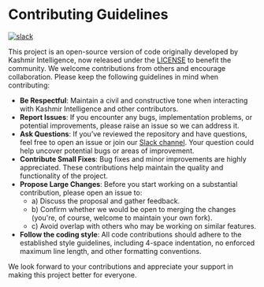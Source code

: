 # Contributing Guidelines
[![slack](https://img.shields.io/badge/slack-brigade-brightgreen.svg?logo=slack)](https://join.slack.com/t/ki-opensource/shared_invite/zt-2rl9f552a-rgdTYrbVxX7clQed9FEXnw)

This project is an open-source version of code originally developed by Kashmir Intelligence, now released under the [LICENSE](LICENSE) to benefit the community. We welcome contributions from others and encourage collaboration. Please keep the following guidelines in mind when contributing:

- **Be Respectful**: Maintain a civil and constructive tone when interacting with Kashmir Intelligence and other contributors.
- **Report Issues**: If you encounter any bugs, implementation problems, or potential improvements, please raise an issue so we can address it.
- **Ask Questions**: If you’ve reviewed the repository and have questions, feel free to open an issue or join our [Slack channel](https://join.slack.com/t/ki-opensource/shared_invite/zt-2rl9f552a-rgdTYrbVxX7clQed9FEXnw). Your question could help uncover potential bugs or areas of improvement.
- **Contribute Small Fixes**: Bug fixes and minor improvements are highly appreciated. These contributions help maintain the quality and functionality of the project.
- **Propose Large Changes**: Before you start working on a substantial contribution, please open an issue to:
  - a) Discuss the proposal and gather feedback.
  - b) Confirm whether we would be open to merging the changes (you're, of course, welcome to maintain your own fork).
  - c) Avoid overlap with others who may be working on similar features.
- **Follow the coding style**: All code contributions should adhere to the established style guidelines, including 4-space indentation, no enforced maximum line length, and other formatting conventions.

We look forward to your contributions and appreciate your support in making this project better for everyone.